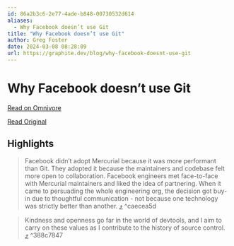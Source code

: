 ```yaml
---
id: 86a2b3c6-2e77-4ade-b848-00730532d614
aliases:
  - Why Facebook doesn’t use Git
title: "Why Facebook doesn’t use Git"
author: Greg Foster
date: 2024-03-08 08:28:09
url: https://graphite.dev/blog/why-facebook-doesnt-use-git
---
```


# Why Facebook doesn’t use Git

[Read on Omnivore](https://omnivore.app/me/why-facebook-doesn-t-use-git-18e1d2d453c)

[Read Original](https://graphite.dev/blog/why-facebook-doesnt-use-git)

## Highlights

> Facebook didn’t adopt Mercurial because it was more performant than Git. They adopted it because the maintainers and codebase felt more open to collaboration. Facebook engineers met face-to-face with Mercurial maintainers and liked the idea of partnering. When it came to persuading the whole engineering org, the decision got buy-in due to thoughtful communication - not because one technology was strictly better than another. [⤴️](https://omnivore.app/me/why-facebook-doesn-t-use-git-18e1d2d453c#caecea5d-4f33-47a8-8ed1-51193ffb7305)  ^caecea5d

> Kindness and openness go far in the world of devtools, and I aim to carry on these values as I contribute to the history of source control. [⤴️](https://omnivore.app/me/why-facebook-doesn-t-use-git-18e1d2d453c#388c7847-0f43-40cd-84b6-d16bc1090e99)  ^388c7847

